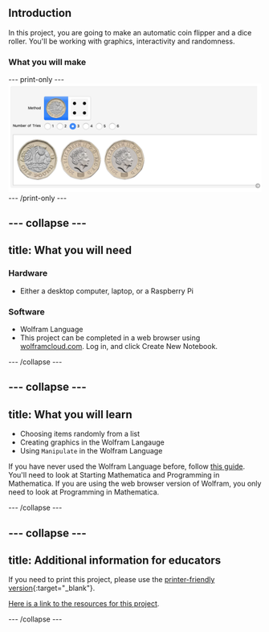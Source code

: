 ## Introduction

In this project, you are going to make an automatic coin flipper and a dice roller. You'll be working with graphics, interactivity and randomness.

### What you will make


--- print-only ---
![Complete project](images/Complete.png)
--- /print-only ---

--- collapse ---
---
title: What you will need
---
### Hardware

+ Either a desktop computer, laptop, or a Raspberry Pi

### Software

+ Wolfram Language
+ This project can be completed in a web browser using [wolframcloud.com](http://lab.wolframcloud.com/app/). Log in, and click Create New Notebook.


--- /collapse ---

--- collapse ---
---
title: What you will learn
---

+ Choosing items randomly from a list
+ Creating graphics in the Wolfram Langauge
+ Using `Manipulate` in the Wolfram Language

If you have never used the Wolfram Language before, follow [this guide](https://projects.raspberrypi.org/en/projects/getting-started-with-mathematica). You'll need to look at Starting Mathematica and Programming in Mathematica. If you are using the web browser version of Wolfram, you only need to look at Programming in Mathematica.

--- /collapse ---

--- collapse ---
---
title: Additional information for educators
---

If you need to print this project, please use the [printer-friendly version](https://projects.raspberrypi.org/en/projects/project-name/print){:target="_blank"}.

[Here is a link to the resources for this project](http://rpf.io/project-name-go).

--- /collapse ---
